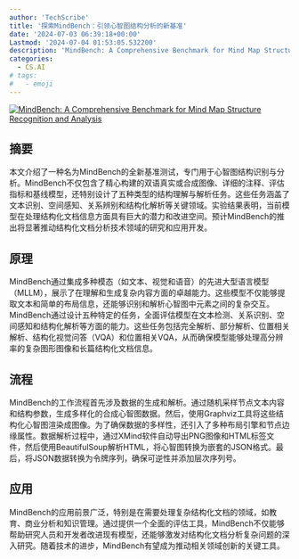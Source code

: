 ```yaml
---
author: 'TechScribe'
title: '探索MindBench：引领心智图结构分析的新基准'
date: '2024-07-03 06:39:18+00:00'
Lastmod: '2024-07-04 01:53:05.532200'
description: 'MindBench: A Comprehensive Benchmark for Mind Map Structure Recognition and Analysis'
categories:
  - CS.AI
# tags:
#   - emoji
---
```


[![MindBench: A Comprehensive Benchmark for Mind Map Structure Recognition and Analysis](https://arxiv-research-1301205113.cos.ap-guangzhou.myqcloud.com/images/2407.02842v1.pdf_0.jpg)](https://arxiv.org/abs/2407.02842v1)

## 摘要

本文介绍了一种名为MindBench的全新基准测试，专门用于心智图结构识别与分析。MindBench不仅包含了精心构建的双语真实或合成图像、详细的注释、评估指标和基线模型，还特别设计了五种类型的结构理解与解析任务。这些任务涵盖了文本识别、空间感知、关系辨别和结构化解析等关键领域。实验结果表明，当前模型在处理结构化文档信息方面具有巨大的潜力和改进空间。预计MindBench的推出将显著推动结构化文档分析技术领域的研究和应用开发。<!--more-->

## 原理

MindBench通过集成多种模态（如文本、视觉和语音）的先进大型语言模型（MLLM），展示了在理解和生成复杂内容方面的卓越能力。这些模型不仅能够提取文本和简单的布局信息，还能够识别和解析心智图中元素之间的复杂交互。MindBench通过设计五种特定的任务，全面评估模型在文本检测、关系识别、空间感知和结构化解析等方面的能力。这些任务包括完全解析、部分解析、位置相关解析、结构化视觉问答（VQA）和位置相关VQA，从而确保模型能够处理高分辨率的复杂图形图像和长篇结构化文档信息。

## 流程

MindBench的工作流程首先涉及数据的生成和解析。通过随机采样节点文本内容和结构参数，生成多样化的合成心智图数据。然后，使用Graphviz工具将这些结构化心智图渲染成图像。为了确保数据的多样性，还引入了多种布局引擎和节点边缘属性。数据解析过程中，通过XMind软件自动导出PNG图像和HTML标签文件，然后使用BeautifulSoup解析HTML，将心智图转换为嵌套的JSON格式。最后，将JSON数据转换为令牌序列，确保可逆性并添加层次序列号。

## 应用

MindBench的应用前景广泛，特别是在需要处理复杂结构化文档的领域，如教育、商业分析和知识管理。通过提供一个全面的评估工具，MindBench不仅能够帮助研究人员和开发者改进现有模型，还能够激发对结构化文档分析复杂问题的深入研究。随着技术的进步，MindBench有望成为推动相关领域创新的关键工具。